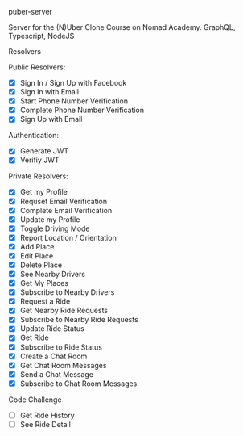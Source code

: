 puber-server

Server for the (N)Uber Clone Course on Nomad Academy. GraphQL, Typescript, NodeJS

Resolvers

Public Resolvers:

- [x] Sign In / Sign Up with Facebook
- [x] Sign In with Email
- [x] Start Phone Number Verification
- [x] Complete Phone Number Verification
- [x] Sign Up with Email

Authentication:

- [x] Generate JWT
- [x] Verifiy JWT

Private Resolvers:

- [x] Get my Profile
- [x] Requset Email Verification
- [x] Complete Email Verification
- [x] Update my Profile
- [x] Toggle Driving Mode
- [x] Report Location / Orientation
- [x] Add Place
- [x] Edit Place
- [x] Delete Place
- [x] See Nearby Drivers
- [x] Get My Places
- [x] Subscribe to Nearby Drivers
- [x] Request a Ride
- [x] Get Nearby Ride Requests
- [x] Subscribe to Nearby Ride Requests
- [x] Update Ride Status
- [x] Get Ride
- [x] Subscribe to Ride Status
- [x] Create a Chat Room
- [x] Get Chat Room Messages
- [x] Send a Chat Message
- [x] Subscribe to Chat Room Messages

Code Challenge

- [ ] Get Ride History
- [ ] See Ride Detail